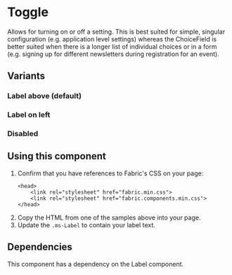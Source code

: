 # Toggle
Allows for turning on or off a setting. This is best suited for simple, singular configuration (e.g. application level settings) whereas the ChoiceField is better suited when there is a longer list of individual choices or in a form (e.g. signing up for different newsletters during registration for an event).

## Variants

### Label above (default)
<!---
{{> ToggleElem props=ToggleModels.basic }}
--->

### Label on left
<!---
{{> ToggleElem props=ToggleModels.textLeft }}
--->

### Disabled
<!---
{{> ToggleElem props=ToggleModels.disabled }}
--->

## Using this component
1. Confirm that you have references to Fabric's CSS on your page:
    ```
    <head>
        <link rel="stylesheet" href="fabric.min.css">
        <link rel="stylesheet" href="fabric.components.min.css">
    </head>
    ```
2. Copy the HTML from one of the samples above into your page.
3. Update the `.ms-Label` to contain your label text.

## Dependencies
This component has a dependency on the Label component.

<!---
{{> ToggleJS }}
--->